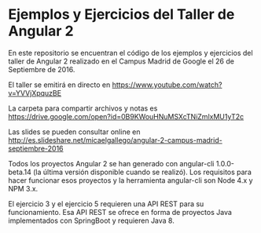 # Ejemplos y Ejercicios del Taller de Angular 2

En este repositorio se encuentran el código de los ejemplos y ejercicios del taller de Angular 2 realizado en el Campus Madrid de Google el 26 de Septiembre de 2016.

El taller se emitirá en directo en https://www.youtube.com/watch?v=YVVjXpquzBE

La carpeta para compartir archivos y notas es https://drive.google.com/open?id=0B9KWouHNuMSXcTNiZmlxMU1yT2c

Las slides se pueden consultar online en http://es.slideshare.net/micaelgallego/angular-2-campus-madrid-septiembre-2016

Todos los proyectos Angular 2 se han generado con angular-cli 1.0.0-beta.14 (la última versión disponible cuando se realizó). Los requisitos para hacer funcionar esos proyectos y la herramienta angular-cli son Node 4.x y NPM 3.x.

El ejercicio 3 y el ejercicio 5 requieren una API REST para su funcionamiento. Esa API REST se ofrece en forma de proyectos Java implementados con SpringBoot y requieren Java 8.


